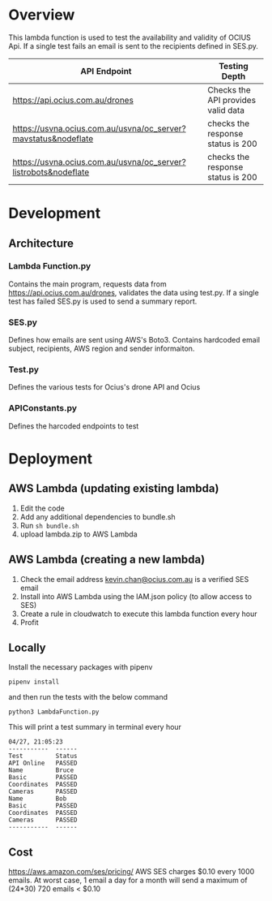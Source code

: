 # Overview

This lambda function is used to test the availability and validity of OCIUS Api. If a single test fails an email is sent to the recipients defined in SES.py.

| API Endpoint                                                    | Testing Depth                      |
| --------------------------------------------------------------- | ---------------------------------- |
| https://api.ocius.com.au/drones                                 | Checks the API provides valid data |
| https://usvna.ocius.com.au/usvna/oc_server?mavstatus&nodeflate  | checks the response status is 200  |
| https://usvna.ocius.com.au/usvna/oc_server?listrobots&nodeflate | checks the response status is 200  |


# Development
## Architecture
### Lambda Function.py
Contains the main program, requests data from https://api.ocius.com.au/drones, validates the data using test.py. If a single test has failed SES.py is used to send a summary report.

### SES.py
Defines how emails are sent using AWS's Boto3. Contains hardcoded email subject, recipients, AWS region and sender informaiton.
### Test.py
Defines the various tests for Ocius's drone API and Ocius 

### APIConstants.py
Defines the harcoded endpoints to test


# Deployment

## AWS Lambda (updating existing lambda)

1. Edit the code
2. Add any additional dependencies to bundle.sh
3. Run `sh bundle.sh`
4. upload lambda.zip to AWS Lambda

## AWS Lambda (creating a new lambda)

1. Check the email address kevin.chan@ocius.com.au is a verified SES email
2. Install into AWS Lambda using the IAM.json policy (to allow access to SES)
3. Create a rule in cloudwatch to execute this lambda function every hour
4. Profit

## Locally

Install the necessary packages with pipenv

```
pipenv install
```

and then run the tests with the below command

```
python3 LambdaFunction.py
```

This will print a test summary in terminal every hour

```
04/27, 21:05:23
-----------  ------
Test         Status
API Online   PASSED
Name         Bruce
Basic        PASSED
Coordinates  PASSED
Cameras      PASSED
Name         Bob
Basic        PASSED
Coordinates  PASSED
Cameras      PASSED
-----------  ------
```

## Cost

https://aws.amazon.com/ses/pricing/
AWS SES charges $0.10 every 1000 emails. At worst case, 1 email a day for a month will send a maximum of (24\*30) 720 emails < $0.10
